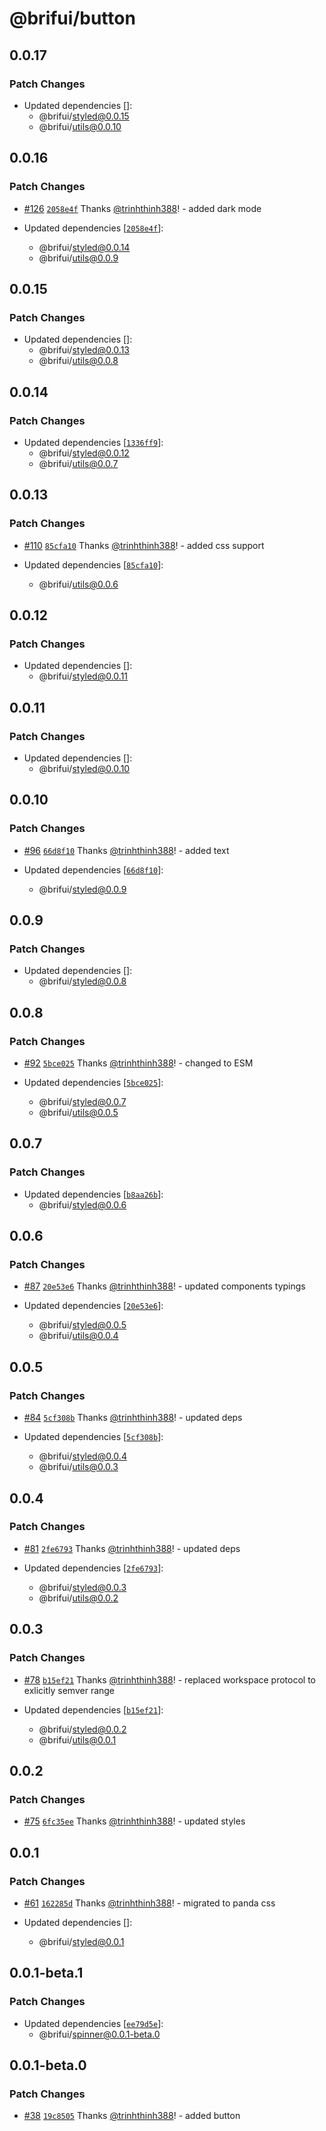 # @brifui/button

## 0.0.17

### Patch Changes

- Updated dependencies []:
  - @brifui/styled@0.0.15
  - @brifui/utils@0.0.10

## 0.0.16

### Patch Changes

- [#126](https://github.com/brifui-org/brif-ui/pull/126) [`2058e4f`](https://github.com/brifui-org/brif-ui/commit/2058e4f4fc43139d9b13322c5c50b49f43dc2f28) Thanks [@trinhthinh388](https://github.com/trinhthinh388)! - added dark mode

- Updated dependencies [[`2058e4f`](https://github.com/brifui-org/brif-ui/commit/2058e4f4fc43139d9b13322c5c50b49f43dc2f28)]:
  - @brifui/styled@0.0.14
  - @brifui/utils@0.0.9

## 0.0.15

### Patch Changes

- Updated dependencies []:
  - @brifui/styled@0.0.13
  - @brifui/utils@0.0.8

## 0.0.14

### Patch Changes

- Updated dependencies [[`1336ff9`](https://github.com/brifui-org/brif-ui/commit/1336ff9dd99899e54da1bd4bfa77168c14c4e662)]:
  - @brifui/styled@0.0.12
  - @brifui/utils@0.0.7

## 0.0.13

### Patch Changes

- [#110](https://github.com/brifui-org/brif-ui/pull/110) [`85cfa10`](https://github.com/brifui-org/brif-ui/commit/85cfa10cca6ad3b3de2d48004e8517068c91df33) Thanks [@trinhthinh388](https://github.com/trinhthinh388)! - added css support

- Updated dependencies [[`85cfa10`](https://github.com/brifui-org/brif-ui/commit/85cfa10cca6ad3b3de2d48004e8517068c91df33)]:
  - @brifui/utils@0.0.6

## 0.0.12

### Patch Changes

- Updated dependencies []:
  - @brifui/styled@0.0.11

## 0.0.11

### Patch Changes

- Updated dependencies []:
  - @brifui/styled@0.0.10

## 0.0.10

### Patch Changes

- [#96](https://github.com/brifui-org/brif-ui/pull/96) [`66d8f10`](https://github.com/brifui-org/brif-ui/commit/66d8f108414b12f9949cede9d1e511ad47106e49) Thanks [@trinhthinh388](https://github.com/trinhthinh388)! - added text

- Updated dependencies [[`66d8f10`](https://github.com/brifui-org/brif-ui/commit/66d8f108414b12f9949cede9d1e511ad47106e49)]:
  - @brifui/styled@0.0.9

## 0.0.9

### Patch Changes

- Updated dependencies []:
  - @brifui/styled@0.0.8

## 0.0.8

### Patch Changes

- [#92](https://github.com/brifui-org/brif-ui/pull/92) [`5bce025`](https://github.com/brifui-org/brif-ui/commit/5bce02559136edf820f3f63149f9723785edae0a) Thanks [@trinhthinh388](https://github.com/trinhthinh388)! - changed to ESM

- Updated dependencies [[`5bce025`](https://github.com/brifui-org/brif-ui/commit/5bce02559136edf820f3f63149f9723785edae0a)]:
  - @brifui/styled@0.0.7
  - @brifui/utils@0.0.5

## 0.0.7

### Patch Changes

- Updated dependencies [[`b8aa26b`](https://github.com/brifui-org/brif-ui/commit/b8aa26bb7d7314923fe057d30c1ae97335d751db)]:
  - @brifui/styled@0.0.6

## 0.0.6

### Patch Changes

- [#87](https://github.com/brifui-org/brif-ui/pull/87) [`20e53e6`](https://github.com/brifui-org/brif-ui/commit/20e53e639964c00de5c4bc521e8e3ae92696b61f) Thanks [@trinhthinh388](https://github.com/trinhthinh388)! - updated components typings

- Updated dependencies [[`20e53e6`](https://github.com/brifui-org/brif-ui/commit/20e53e639964c00de5c4bc521e8e3ae92696b61f)]:
  - @brifui/styled@0.0.5
  - @brifui/utils@0.0.4

## 0.0.5

### Patch Changes

- [#84](https://github.com/brifui-org/brif-ui/pull/84) [`5cf308b`](https://github.com/brifui-org/brif-ui/commit/5cf308b829211a89514a0a807fbd8461cccb8877) Thanks [@trinhthinh388](https://github.com/trinhthinh388)! - updated deps

- Updated dependencies [[`5cf308b`](https://github.com/brifui-org/brif-ui/commit/5cf308b829211a89514a0a807fbd8461cccb8877)]:
  - @brifui/styled@0.0.4
  - @brifui/utils@0.0.3

## 0.0.4

### Patch Changes

- [#81](https://github.com/brifui-org/brif-ui/pull/81) [`2fe6793`](https://github.com/brifui-org/brif-ui/commit/2fe6793644c12433613c453c113453631e5d2b57) Thanks [@trinhthinh388](https://github.com/trinhthinh388)! - updated deps

- Updated dependencies [[`2fe6793`](https://github.com/brifui-org/brif-ui/commit/2fe6793644c12433613c453c113453631e5d2b57)]:
  - @brifui/styled@0.0.3
  - @brifui/utils@0.0.2

## 0.0.3

### Patch Changes

- [#78](https://github.com/brifui-org/brif-ui/pull/78) [`b15ef21`](https://github.com/brifui-org/brif-ui/commit/b15ef211d2d3a971e45515ec0295b20d1a52ede9) Thanks [@trinhthinh388](https://github.com/trinhthinh388)! - replaced workspace protocol to exlicitly semver range

- Updated dependencies [[`b15ef21`](https://github.com/brifui-org/brif-ui/commit/b15ef211d2d3a971e45515ec0295b20d1a52ede9)]:
  - @brifui/styled@0.0.2
  - @brifui/utils@0.0.1

## 0.0.2

### Patch Changes

- [#75](https://github.com/brifui-org/brif-ui/pull/75) [`6fc35ee`](https://github.com/brifui-org/brif-ui/commit/6fc35ee8171cc591a5c9c0f74aaf70ea3232bd23) Thanks [@trinhthinh388](https://github.com/trinhthinh388)! - updated styles

## 0.0.1

### Patch Changes

- [#61](https://github.com/brifui-org/brif-ui/pull/61) [`162285d`](https://github.com/brifui-org/brif-ui/commit/162285da871b608ff8882167e3bbab9f8d8d3908) Thanks [@trinhthinh388](https://github.com/trinhthinh388)! - migrated to panda css

- Updated dependencies []:
  - @brifui/styled@0.0.1

## 0.0.1-beta.1

### Patch Changes

- Updated dependencies [[`ee79d5e`](https://github.com/brifui-org/brif-ui/commit/ee79d5ec30e0636536dd1da1b6070b71f97de64b)]:
  - @brifui/spinner@0.0.1-beta.0

## 0.0.1-beta.0

### Patch Changes

- [#38](https://github.com/brifui-org/brif-ui/pull/38) [`19c8505`](https://github.com/brifui-org/brif-ui/commit/19c8505edf7bdbcac43318efb28f53a99e97b3ac) Thanks [@trinhthinh388](https://github.com/trinhthinh388)! - added button

